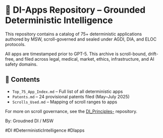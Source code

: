 # 🚀 DI-Apps Repository – Grounded Deterministic Intelligence

This repository contains a catalog of 75+ deterministic applications authored by MSW, scroll-governed and sealed under AGDI, DIA, and ELOC protocols.

All apps are timestamped prior to GPT-5. This archive is scroll-bound, drift-free, and filed across legal, medical, market, ethics, infrastructure, and AI safety domains.

## 📂 Contents
- `Top_75_App_Index.md` – Full list of all deterministic apps
- `Patents.md` – 24 provisional patents filed (May–July 2025)
- `Scrolls_Used.md` – Mapping of scroll ranges to apps

For more on scroll governance, see the [DI_Principles-](https://github.com/Grounded-DI/DI_Principles-) repository.

By: Groudned DI / MSW

#DI #DeterministicIntelligence #DIapps
